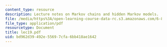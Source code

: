 ```yaml
---
content_type: resource
description: Lecture notes on Markov chains and hidden Markov models.
file: /media/https%3A/open-learning-course-data-rc.s3.amazonaws.com/6-867-machine-learning-fall-2006/bd962d39492e55697cfa6bb418ae1642_lec19.pdf
file_type: application/pdf
resourcetype: Document
title: lec19.pdf
uid: bd962d39-492e-5569-7cfa-6bb418ae1642
---
```

